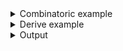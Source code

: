 <details><summary>Combinatoric example</summary>

```no_run
#[derive(Debug, Clone)]
pub struct Options {
    verbose: bool,
    name: String,
    output: Option<String>,
}

pub fn options() -> OptionParser<Options> {
    let verbose = short('v')
        .long("verbose")
        .help(
            "\
Output detailed help information, you can specify it multiple times

 when used once it outputs basic diagnostic info,
 when used twice or three times - it includes extra debugging.",
            // ^ note extra spaces before "when" that preserve the linebreaks
        )
        .switch();
    let name = long("name")
        .help("Use this as a task name")
        .argument("NAME");

    let output = positional("OUTPUT")
        .help("Save output to a file")
        .optional();

    construct!(Options {
        verbose,
        name,
        output
    })
    .to_options()
}
```

</details>
<details><summary>Derive example</summary>

```no_run
#[derive(Debug, Clone, Bpaf)]
#[bpaf(options)]
pub struct Options {
    #[bpaf(short, long)]
    /// Output detailed help information, you can specify it multiple times
    ///
    ///  when used once it outputs basic diagnostic info,
    ///  when used twice or three times - it includes extra debugging.
    //  ^ note extra spaces before when that preserve the linebreaks
    verbose: bool,

    #[bpaf(argument("NAME"))]
    /// Use this as a task name
    name: String,

    #[bpaf(positional("OUTPUT"))]
    /// Save output to a file
    output: Option<String>,
}
```

</details>
<details><summary>Output</summary>

When `--help` used once it renders shoter version of the help information


<div class='bpaf-doc'>
$ app --help<br>
<p><b>Usage</b>: <tt><b>app</b></tt> [<tt><b>-v</b></tt>] <tt><b>--name</b></tt>=<tt><i>NAME</i></tt> [<tt><i>OUTPUT</i></tt>]</p><p><div>
<b>Available positional items:</b></div><dl><dt><tt><i>OUTPUT</i></tt></dt>
<dd>Save output to a file</dd>
</dl>
</p><p><div>
<b>Available options:</b></div><dl><dt><tt><b>-v</b></tt>, <tt><b>--verbose</b></tt></dt>
<dd>Output detailed help information, you can specify it multiple times</dd>
<dt><tt><b>    --name</b></tt>=<tt><i>NAME</i></tt></dt>
<dd>Use this as a task name</dd>
<dt><tt><b>-h</b></tt>, <tt><b>--help</b></tt></dt>
<dd>Prints help information</dd>
</dl>
</p>
<style>
div.bpaf-doc {
    padding: 14px;
    background-color:var(--code-block-background-color);
    font-family: "Source Code Pro", monospace;
    margin-bottom: 0.75em;
}
div.bpaf-doc dt { margin-left: 1em; }
div.bpaf-doc dd { margin-left: 3em; }
div.bpaf-doc dl { margin-top: 0; padding-left: 1em; }
div.bpaf-doc  { padding-left: 1em; }
</style>
</div>


When used twice - it renders full version. Documentation generator uses full
version as well


<div class='bpaf-doc'>
$ app --help --help<br>
<p><b>Usage</b>: <tt><b>app</b></tt> [<tt><b>-v</b></tt>] <tt><b>--name</b></tt>=<tt><i>NAME</i></tt> [<tt><i>OUTPUT</i></tt>]</p><p><div>
<b>Available positional items:</b></div><dl><dt><tt><i>OUTPUT</i></tt></dt>
<dd>Save output to a file</dd>
</dl>
</p><p><div>
<b>Available options:</b></div><dl><dt><tt><b>-v</b></tt>, <tt><b>--verbose</b></tt></dt>
<dd>Output detailed help information, you can specify it multiple times<br>
 when used once it outputs basic diagnostic info,<br>
when used twice or three times - it includes extra debugging.</dd>
<dt><tt><b>    --name</b></tt>=<tt><i>NAME</i></tt></dt>
<dd>Use this as a task name</dd>
<dt><tt><b>-h</b></tt>, <tt><b>--help</b></tt></dt>
<dd>Prints help information</dd>
</dl>
</p>
<style>
div.bpaf-doc {
    padding: 14px;
    background-color:var(--code-block-background-color);
    font-family: "Source Code Pro", monospace;
    margin-bottom: 0.75em;
}
div.bpaf-doc dt { margin-left: 1em; }
div.bpaf-doc dd { margin-left: 3em; }
div.bpaf-doc dl { margin-top: 0; padding-left: 1em; }
div.bpaf-doc  { padding-left: 1em; }
</style>
</div>


Presence or absense of a help message should not affect the parser's output


<div class='bpaf-doc'>
$ app --name Bob output.txt<br>
Options { verbose: false, name: "Bob", output: Some("output.txt") }
</div>

</details>